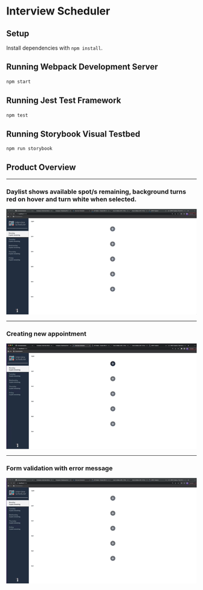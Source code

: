 # Interview Scheduler

## Setup

Install dependencies with `npm install`.

## Running Webpack Development Server

```sh
npm start
```

## Running Jest Test Framework

```sh
npm test
```

## Running Storybook Visual Testbed

```sh
npm run storybook
```


## Product Overview
---
### Daylist shows available spot/s remaining, background turns red on hover and turn white when selected.
![select day](/assets/day-select.gif)

---
### Creating new appointment
![new booking](/assets/book-interview.gif)

---
### Form validation with error message
![form validation](/assets/form-validator.gif)

